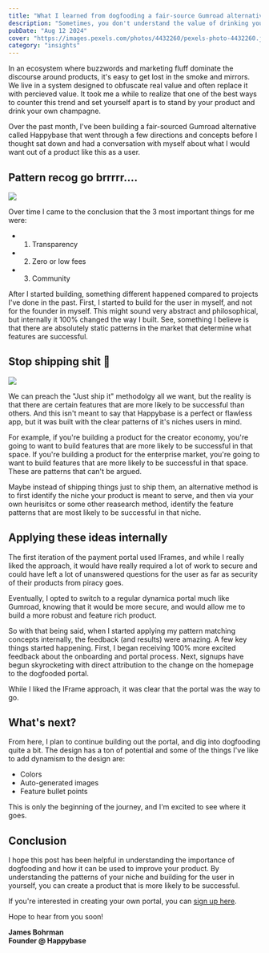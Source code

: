```yaml
---
title: "What I learned from dogfooding a fair-source Gumroad alternative"
description: "Sometimes, you don't understand the value of drinking your own champange until you've had to drink someone else's."
pubDate: "Aug 12 2024"
cover: "https://images.pexels.com/photos/4432260/pexels-photo-4432260.jpeg?auto=compress&cs=tinysrgb&w=1200"
category: "insights"
---
```


In an ecosystem where buzzwords and marketing fluff dominate the discourse around products, it's easy to get lost in the smoke and mirrors. We live in a system designed to obfuscate real value and often replace it with percieved value. It took me a while to realize that one of the best ways to counter this trend and set yourself apart is to stand by your product and drink your own champagne. 

Over the past month, I've been building a fair-sourced Gumroad alternative called Happybase that went through a few directions and concepts before I thought sat down and had a conversation with myself about what I would want out of a product like this as a user.

## Pattern recog go brrrrr....

![](https://media1.tenor.com/m/WjSkauvQOJEAAAAC/dan-flashes-itysl.gif)

Over time I came to the conclusion that the 3 most important things for me were:

- 1. Transparency
- 2. Zero or low fees
- 3. Community

After I started building, something different happened compared to projects I've done in the past. First, I started to build for the user in myself, and not for the founder in myself. This might sound very abstract and philosophical, but internally it 100% changed the way I built. See, something I believe is that there are absolutely static patterns in the market that determine what features are successful. 

## Stop shipping shit 💩

![](https://media1.tenor.com/m/lL4UvO4Ofu8AAAAd/wtf-joe-pesci.gif)

We can preach the "Just ship it" methodolgy all we want, but the reality is that there are certain features that are more likely to be successful than others. And this isn't meant to say that Happybase is a perfect or flawless app, but it was built with the clear patterns of it's niches users in mind.

For example, if you're building a product for the creator economy, you're going to want to build features that are more likely to be successful in that space. If you're building a product for the enterprise market, you're going to want to build features that are more likely to be successful in that space. These are patterns that can't be argued. 

Maybe instead of shipping things just to ship them, an alternative method is to first identify the niche your product is meant to serve, and then via your own heurisitcs or some other reasearch method, identify the feature patterns that are most likely to be successful in that niche.

## Applying these ideas internally

The first iteration of the payment portal used IFrames, and while I really liked the approach, it would have really required a lot of work to secure and could have left a lot of unanswered questions for the user as far as security of their products from piracy goes.

Eventually, I opted to switch to a regular dynamica portal much like Gumroad, knowing that it would be more secure, and would allow me to build a more robust and feature rich product.

So with that being said, when I started applying my pattern matching concepts internally, the feedback (and results) were amazing. A few key things started happening. First, I began receiving 100% more excited feedback about the onboarding and portal process. Next, signups have begun skyrocketing with direct attribution to the change on the homepage to the dogfooded portal. 

While I liked the IFrame approach, it was clear that the portal was the way to go.

## What's next?

From here, I plan to continue building out the portal, and dig into dogfooding quite a bit. The design has a ton of potential and some of the things I've like to add dynamism to the design are:

- Colors
- Auto-generated images
- Feature bullet points

This is only the beginning of the journey, and I'm excited to see where it goes.

## Conclusion

I hope this post has been helpful in understanding the importance of dogfooding and how it can be used to improve your product. By understanding the patterns of your niche and building for the user in yourself, you can create a product that is more likely to be successful.

If you're interested in creating your own portal, you can [sign up here](https://app.happybase.co/product/f002f944-ccf2-462a-9780-e473b9e2fb4e). 

Hope to hear from you soon!

**James Bohrman**
<br />
**Founder @ Happybase**